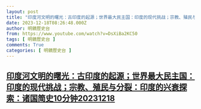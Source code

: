 ```yaml
---
layout: post
title: "印度河文明的曙光：古印度的起源；世界最大民主国：印度的现代挑战；宗教、殖民与分裂：印度的兴衰探索：诸国简史10分钟20231218"
date: 2023-12-18T08:26:48.000Z
author: 明鏡歷史台
from: https://www.youtube.com/watch?v=DsXiBa2KC50
tags: [ 明鏡歷史台 ]
comments: True
categories: [ 明鏡歷史台 ]
---
```

<!--1702888008000-->
[印度河文明的曙光：古印度的起源；世界最大民主国：印度的现代挑战；宗教、殖民与分裂：印度的兴衰探索：诸国简史10分钟20231218](https://www.youtube.com/watch?v=DsXiBa2KC50)
------

<div>

</div>
